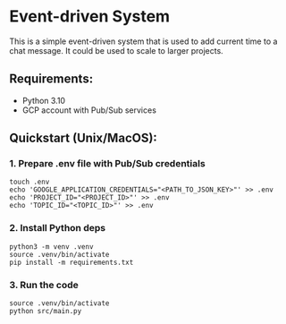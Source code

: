 # Event-driven System

This is a simple event-driven system that is used to add current time to a chat message. It could be used to scale to larger projects.

## Requirements:
- Python 3.10
- GCP account with Pub/Sub services

## Quickstart (Unix/MacOS):
### 1. Prepare .env file with Pub/Sub credentials
```
touch .env
echo 'GOOGLE_APPLICATION_CREDENTIALS="<PATH_TO_JSON_KEY>"' >> .env
echo 'PROJECT_ID="<PROJECT_ID>"' >> .env
echo 'TOPIC_ID="<TOPIC_ID>"' >> .env
```
### 2. Install Python deps
```
python3 -m venv .venv
source .venv/bin/activate
pip install -m requirements.txt
```
### 3. Run the code
```
source .venv/bin/activate
python src/main.py
```